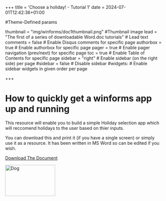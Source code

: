 +++
title = 'Choose a holiday! - Tutorial 1'
date = 2024-07-01T12:42:36+01:00

#Theme-Defined params

thumbnail = "img/winforms/doc1thumbnail.png" #Thumbnail image
lead = "The first of a series of downloadable Word.doc tutorials" # Lead text
comments = false # Enable Disqus comments for specific page
authorbox = true # Enable authorbox for specific page
pager = true # Enable pager navigation (prev/next) for specific page
toc = true # Enable Table of Contents for specific page
sidebar = "right" # Enable sidebar (on the right side) per page
#sidebar = false # Disable sidebar 
#widgets: # Enable sidebar widgets in given order per page

+++

# How to quickly get a winforms app up and running

This resource will enable you to build a simple Holiday selection app which will reccomend holidays to the user based on thier inputs.

You can download this and print it (if you have a single screen) or simply use it as a resource.  It has been written in MS Word so can be edited if you wish.

[Download The Document](https://drive.google.com/drive/folders/1jW_fVpvvUtN1uyhVgaYKsK0Jn0_WOlMK?usp=sharing)



<img src="https://media.istockphoto.com/id/1487049152/photo/dreamlike-blue-cloud-on-green-lanscape-digital-innovation-concept.jpg?s=1024x1024&w=is&k=20&c=ukNUXxLcZPRD-fzW5zh5hBjEy5p_rRw2tswtg8HxXgg=" width = "160" height = "100" alt = "Dog">

<!--![Resource 1: Holiday Chooser](/img/winforms/doc1thumbnail.png)-->


